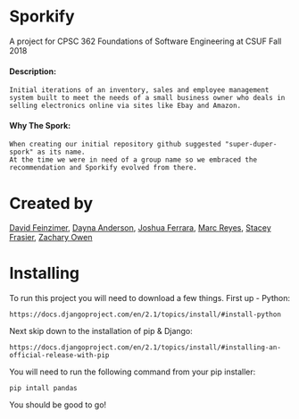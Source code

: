 # Sporkify
A project for CPSC 362 Foundations of Software Engineering at CSUF Fall 2018
#### Description:
```
Initial iterations of an inventory, sales and employee management system built to meet the needs of a small business owner who deals in selling electronics online via sites like Ebay and Amazon.
```
#### Why The Spork:
```
When creating our initial repository github suggested "super-duper-spork" as its name.
At the time we were in need of a group name so we embraced the recommendation and Sporkify evolved from there.
```
# Created by
[David Feinzimer](https://github.com/kernelpop), 
[Dayna Anderson](https://github.com/Dayna-A), 
[Joshua Ferrara](https://github.com/joshuaferrara), 
[Marc Reyes](https://github.com/MarcLiander), 
[Stacey Frasier](https://github.com/staceyfras), 
[Zachary Owen](https://github.com/HackyZach)

# Installing
To run this project you will need to download a few things.
First up - Python:
```
https://docs.djangoproject.com/en/2.1/topics/install/#install-python
```
Next skip down to the installation of pip & Django:
```
https://docs.djangoproject.com/en/2.1/topics/install/#installing-an-official-release-with-pip
```
You will need to run the following command from your pip installer:
```
pip intall pandas
```
You should be good to go!

